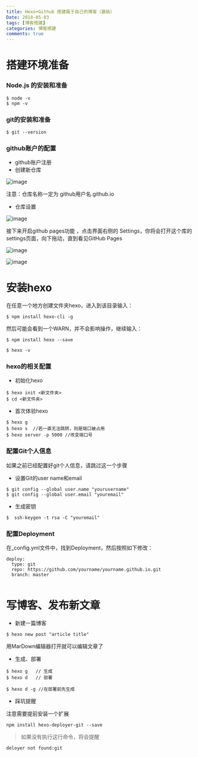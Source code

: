 ```yaml
---
title: Hexo+Github 搭建属于自己的博客（基础）
Date: 2018-05-03
tags: [博客搭建]
categories: 博客搭建
comments: true
---
```


# 搭建环境准备
### Node.js 的安装和准备

```
$ node -v
$ npm -v
```
###  git的安装和准备

```
$ git --version
```

### github账户的配置

- github账户注册
- 创建新仓库

![image](http://ww4.sinaimg.cn/large/9fe4afa0gw1faljv7hoqhj20p40fz0vo.jpg)

注意：仓库名称一定为  github用户名.github.io

- 仓库设置

![image](http://ww1.sinaimg.cn/large/9fe4afa0gw1falk4end8ij20kg0cbtbl.jpg)

接下来开启github pages功能 ，点击界面右侧的 Settings，你将会打开这个库的settings页面，向下拖动，直到看见GitHub Pages

![image](http://ww3.sinaimg.cn/large/9fe4afa0gw1falk1s5xq7j20q204kq3o.jpg)



![image](http://upload-images.jianshu.io/upload_images/1244124-5e0f79282ae8140c.png?imageMogr2/auto-orient/strip%7CimageView2/2/w/500)


# 安装hexo 
在任意一个地方创建文件夹hexo，进入到该目录输入：

```
$ npm install hexo-cli -g
```
然后可能会看到一个WARN，并不会影响操作，继续输入：

```
$ npm install hexo --save
```

```
$ hexo -v
```
### hexo的相关配置

- 初始化hexo

```
$ hexo init <新文件夹> 
$ cd <新文件夹>
```

- 首次体验hexo

```
$ hexo g
$ hexo s  //若一直无法跳转，则是端口被占用
$ hexo server -p 5000 //改变端口号
```

### 配置Git个人信息
如果之前已经配置好git个人信息，请跳过这一个步骤
- 设置Git的user name和email

```
$ git config --global user.name "yourusername"
$ git config --global user.email "youremail"
```
- 生成密钥


```
$  ssh-keygen -t rsa -C "youremail"
```

### 配置Deployment

在_config.yml文件中，找到Deployment，然后按照如下修改：

```
deploy:
  type: git
  repo: https://github.com/yourname/yourname.github.io.git
  branch: master
  
```

# 写博客、发布新文章

- 新建一篇博客

```
$ hexo new post "article title"
```
用MarDown编辑器打开就可以编辑文章了

- 生成、部署

```
$ hexo g   // 生成
$ hexo d   // 部署
```

```
$ hexo d -g //在部署前先生成
```

- 踩坑提醒

注意需要提前安装一个扩展

```
npm install hexo-deployer-git --save
```
> 如果没有执行这行命令，将会提醒

    deloyer not found:git


